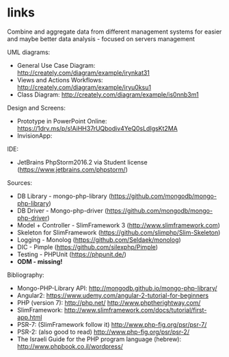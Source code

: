 # links
Combine and aggregate data from different management systems for easier and maybe better data analysis - focused on servers management

UML diagrams:
* General Use Case Diagram:    http://creately.com/diagram/example/irynkat31
* Views and Actions Workflows: http://creately.com/diagram/example/iryu0ksu1
* Class Diagram:               http://creately.com/diagram/example/is0nnb3m1

Design and Screens:
* Prototype in PowerPoint Online: https://1drv.ms/p/s!AiHH37rUQbodiv4YeQ0sLdIgsKt2MA
* InvisionApp:

IDE:
* JetBrains PhpStorm2016.2 via Student license (https://www.jetbrains.com/phpstorm/)

Sources:
* DB Library - mongo-php-library (https://github.com/mongodb/mongo-php-library)
* DB Driver - Mongo-php-driver (https://github.com/mongodb/mongo-php-driver)
* Model + Controller - SlimFramework 3 (http://www.slimframework.com)
* Skeleton for SlimFramework (https://github.com/slimphp/Slim-Skeleton)
* Logging - Monolog (https://github.com/Seldaek/monolog)
* DIC - Pimple (https://github.com/silexphp/Pimple)
* Testing - PHPUnit (https://phpunit.de/)
* **ODM - missing!**
 
Bibliography:
* Mongo-PHP-Library API:
http://mongodb.github.io/mongo-php-library/
* Angular2:
https://www.udemy.com/angular-2-tutorial-for-beginners
* PHP (version 7):
http://php.net/
http://www.phptherightway.com/
* SlimFramework:
http://www.slimframework.com/docs/tutorial/first-app.html
* PSR-7: (SlimFramework follow it)
http://www.php-fig.org/psr/psr-7/
* PSR-2: (also good to read)
http://www.php-fig.org/psr/psr-2/
* The Israeli Guide for the PHP program language (hebrew):
http://www.phpbook.co.il/wordpress/
